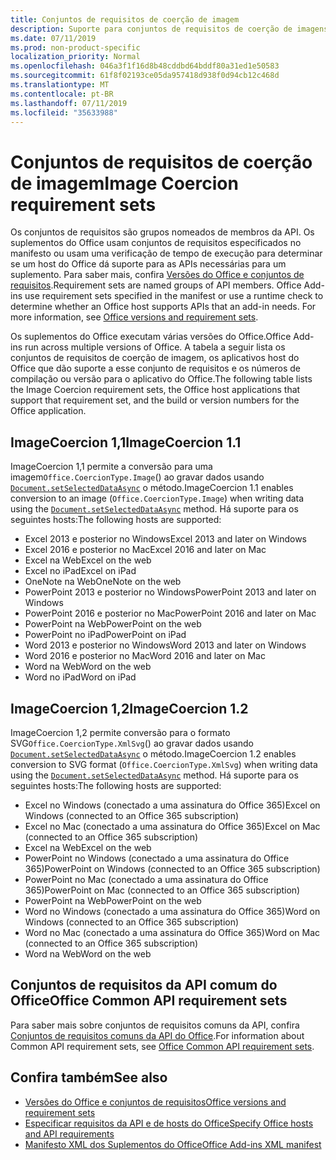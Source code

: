 ```yaml
---
title: Conjuntos de requisitos de coerção de imagem
description: Suporte para conjuntos de requisitos de coerção de imagens com suplementos do Office no Excel, PowerPoint e Word.
ms.date: 07/11/2019
ms.prod: non-product-specific
localization_priority: Normal
ms.openlocfilehash: 046a3f1f16d8b48cddbd64bddf80a31ed1e50583
ms.sourcegitcommit: 61f8f02193ce05da957418d938f0d94cb12c468d
ms.translationtype: MT
ms.contentlocale: pt-BR
ms.lasthandoff: 07/11/2019
ms.locfileid: "35633988"
---
```

# <a name="image-coercion-requirement-sets"></a><span data-ttu-id="a2139-103">Conjuntos de requisitos de coerção de imagem</span><span class="sxs-lookup"><span data-stu-id="a2139-103">Image Coercion requirement sets</span></span>

<span data-ttu-id="a2139-p101">Os conjuntos de requisitos são grupos nomeados de membros da API. Os suplementos do Office usam conjuntos de requisitos especificados no manifesto ou usam uma verificação de tempo de execução para determinar se um host do Office dá suporte para as APIs necessárias para um suplemento. Para saber mais, confira [Versões do Office e conjuntos de requisitos](/office/dev/add-ins/develop/office-versions-and-requirement-sets).</span><span class="sxs-lookup"><span data-stu-id="a2139-p101">Requirement sets are named groups of API members. Office Add-ins use requirement sets specified in the manifest or use a runtime check to determine whether an Office host supports APIs that an add-in needs. For more information, see [Office versions and requirement sets](/office/dev/add-ins/develop/office-versions-and-requirement-sets).</span></span>

<span data-ttu-id="a2139-107">Os suplementos do Office executam várias versões do Office.</span><span class="sxs-lookup"><span data-stu-id="a2139-107">Office Add-ins run across multiple versions of Office.</span></span> <span data-ttu-id="a2139-108">A tabela a seguir lista os conjuntos de requisitos de coerção de imagem, os aplicativos host do Office que dão suporte a esse conjunto de requisitos e os números de compilação ou versão para o aplicativo do Office.</span><span class="sxs-lookup"><span data-stu-id="a2139-108">The following table lists the Image Coercion requirement sets, the Office host applications that support that requirement set, and the build or version numbers for the Office application.</span></span>

## <a name="imagecoercion-11"></a><span data-ttu-id="a2139-109">ImageCoercion 1,1</span><span class="sxs-lookup"><span data-stu-id="a2139-109">ImageCoercion 1.1</span></span>

<span data-ttu-id="a2139-110">ImageCoercion 1,1 permite a conversão para uma imagem`Office.CoercionType.Image`() ao gravar dados usando [`Document.setSelectedDataAsync`](/javascript/api/office/document#setselecteddataasync-data--options--callback-) o método.</span><span class="sxs-lookup"><span data-stu-id="a2139-110">ImageCoercion 1.1 enables conversion to an image (`Office.CoercionType.Image`) when writing data using the [`Document.setSelectedDataAsync`](/javascript/api/office/document#setselecteddataasync-data--options--callback-) method.</span></span> <span data-ttu-id="a2139-111">Há suporte para os seguintes hosts:</span><span class="sxs-lookup"><span data-stu-id="a2139-111">The following hosts are supported:</span></span>

- <span data-ttu-id="a2139-112">Excel 2013 e posterior no Windows</span><span class="sxs-lookup"><span data-stu-id="a2139-112">Excel 2013 and later on Windows</span></span>
- <span data-ttu-id="a2139-113">Excel 2016 e posterior no Mac</span><span class="sxs-lookup"><span data-stu-id="a2139-113">Excel 2016 and later on Mac</span></span>
- <span data-ttu-id="a2139-114">Excel na Web</span><span class="sxs-lookup"><span data-stu-id="a2139-114">Excel on the web</span></span>
- <span data-ttu-id="a2139-115">Excel no iPad</span><span class="sxs-lookup"><span data-stu-id="a2139-115">Excel on iPad</span></span>
- <span data-ttu-id="a2139-116">OneNote na Web</span><span class="sxs-lookup"><span data-stu-id="a2139-116">OneNote on the web</span></span>
- <span data-ttu-id="a2139-117">PowerPoint 2013 e posterior no Windows</span><span class="sxs-lookup"><span data-stu-id="a2139-117">PowerPoint 2013 and later on Windows</span></span>
- <span data-ttu-id="a2139-118">PowerPoint 2016 e posterior no Mac</span><span class="sxs-lookup"><span data-stu-id="a2139-118">PowerPoint 2016 and later on Mac</span></span>
- <span data-ttu-id="a2139-119">PowerPoint na Web</span><span class="sxs-lookup"><span data-stu-id="a2139-119">PowerPoint on the web</span></span>
- <span data-ttu-id="a2139-120">PowerPoint no iPad</span><span class="sxs-lookup"><span data-stu-id="a2139-120">PowerPoint on iPad</span></span>
- <span data-ttu-id="a2139-121">Word 2013 e posterior no Windows</span><span class="sxs-lookup"><span data-stu-id="a2139-121">Word 2013 and later on Windows</span></span>
- <span data-ttu-id="a2139-122">Word 2016 e posterior no Mac</span><span class="sxs-lookup"><span data-stu-id="a2139-122">Word 2016 and later on Mac</span></span>
- <span data-ttu-id="a2139-123">Word na Web</span><span class="sxs-lookup"><span data-stu-id="a2139-123">Word on the web</span></span>
- <span data-ttu-id="a2139-124">Word no iPad</span><span class="sxs-lookup"><span data-stu-id="a2139-124">Word on iPad</span></span>

## <a name="imagecoercion-12"></a><span data-ttu-id="a2139-125">ImageCoercion 1,2</span><span class="sxs-lookup"><span data-stu-id="a2139-125">ImageCoercion 1.2</span></span>

<span data-ttu-id="a2139-126">ImageCoercion 1,2 permite conversão para o formato SVG`Office.CoercionType.XmlSvg`() ao gravar dados usando [`Document.setSelectedDataAsync`](/javascript/api/office/document#setselecteddataasync-data--options--callback-) o método.</span><span class="sxs-lookup"><span data-stu-id="a2139-126">ImageCoercion 1.2 enables conversion to SVG format (`Office.CoercionType.XmlSvg`) when writing data using the [`Document.setSelectedDataAsync`](/javascript/api/office/document#setselecteddataasync-data--options--callback-) method.</span></span> <span data-ttu-id="a2139-127">Há suporte para os seguintes hosts:</span><span class="sxs-lookup"><span data-stu-id="a2139-127">The following hosts are supported:</span></span>

- <span data-ttu-id="a2139-128">Excel no Windows (conectado a uma assinatura do Office 365)</span><span class="sxs-lookup"><span data-stu-id="a2139-128">Excel on Windows (connected to an Office 365 subscription)</span></span>
- <span data-ttu-id="a2139-129">Excel no Mac (conectado a uma assinatura do Office 365)</span><span class="sxs-lookup"><span data-stu-id="a2139-129">Excel on Mac (connected to an Office 365 subscription)</span></span>
- <span data-ttu-id="a2139-130">Excel na Web</span><span class="sxs-lookup"><span data-stu-id="a2139-130">Excel on the web</span></span>
- <span data-ttu-id="a2139-131">PowerPoint no Windows (conectado a uma assinatura do Office 365)</span><span class="sxs-lookup"><span data-stu-id="a2139-131">PowerPoint on Windows (connected to an Office 365 subscription)</span></span>
- <span data-ttu-id="a2139-132">PowerPoint no Mac (conectado a uma assinatura do Office 365)</span><span class="sxs-lookup"><span data-stu-id="a2139-132">PowerPoint on Mac (connected to an Office 365 subscription)</span></span>
- <span data-ttu-id="a2139-133">PowerPoint na Web</span><span class="sxs-lookup"><span data-stu-id="a2139-133">PowerPoint on the web</span></span>
- <span data-ttu-id="a2139-134">Word no Windows (conectado a uma assinatura do Office 365)</span><span class="sxs-lookup"><span data-stu-id="a2139-134">Word on Windows (connected to an Office 365 subscription)</span></span>
- <span data-ttu-id="a2139-135">Word no Mac (conectado a uma assinatura do Office 365)</span><span class="sxs-lookup"><span data-stu-id="a2139-135">Word on Mac (connected to an Office 365 subscription)</span></span>
- <span data-ttu-id="a2139-136">Word na Web</span><span class="sxs-lookup"><span data-stu-id="a2139-136">Word on the web</span></span>

## <a name="office-common-api-requirement-sets"></a><span data-ttu-id="a2139-137">Conjuntos de requisitos da API comum do Office</span><span class="sxs-lookup"><span data-stu-id="a2139-137">Office Common API requirement sets</span></span>

<span data-ttu-id="a2139-138">Para saber mais sobre conjuntos de requisitos comuns da API, confira [Conjuntos de requisitos comuns da API do Office](office-add-in-requirement-sets.md).</span><span class="sxs-lookup"><span data-stu-id="a2139-138">For information about Common API requirement sets, see [Office Common API requirement sets](office-add-in-requirement-sets.md).</span></span>

## <a name="see-also"></a><span data-ttu-id="a2139-139">Confira também</span><span class="sxs-lookup"><span data-stu-id="a2139-139">See also</span></span>

- [<span data-ttu-id="a2139-140">Versões do Office e conjuntos de requisitos</span><span class="sxs-lookup"><span data-stu-id="a2139-140">Office versions and requirement sets</span></span>](/office/dev/add-ins/develop/office-versions-and-requirement-sets)
- [<span data-ttu-id="a2139-141">Especificar requisitos da API e de hosts do Office</span><span class="sxs-lookup"><span data-stu-id="a2139-141">Specify Office hosts and API requirements</span></span>](/office/dev/add-ins/develop/specify-office-hosts-and-api-requirements)
- [<span data-ttu-id="a2139-142">Manifesto XML dos Suplementos do Office</span><span class="sxs-lookup"><span data-stu-id="a2139-142">Office Add-ins XML manifest</span></span>](/office/dev/add-ins/develop/add-in-manifests)
